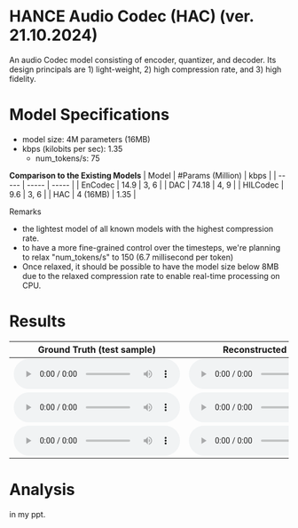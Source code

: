 # HANCE Audio Codec (HAC) (ver. 21.10.2024)

An audio Codec model consisting of encoder, quantizer, and decoder. Its design principals are 1) light-weight, 2) high compression rate, and 3) high fidelity.



# Model Specifications

- model size: 4M parameters (16MB)
- kbps (kilobits per sec): 1.35
    - num_tokens/s: 75


**Comparison to the Existing Models**
| Model | #Params (Million) | kbps |
| ----- | ----- | ----- | 
| EnCodec | 14.9 | 3, 6 |
| DAC | 74.18 | 4, 9 |
| HILCodec | 9.6 | 3, 6 |
| HAC | 4 (16MB) | 1.35 |



Remarks
- the lightest model of all known models with the highest compression rate.
- to have a more fine-grained control over the timesteps, we're planning to relax "num_tokens/s" to 150 (6.7 millisecond per token)
- Once relaxed, it should be possible to have the model size below 8MB due to the relaxed compression rate to enable real-time processing on CPU.


# Results
| Ground Truth (test sample) | Reconstructed Sample |
|----------------------------|----------------------|
| <audio controls><source src="https://github.com/danelee2601/hilcodec_inductive_bias.github.io/raw/refs/heads/main/audio_samples/test/0.wav" type="audio/mpeg">Your browser does not support the audio element.</audio> | <audio controls><source src="https://github.com/danelee2601/hilcodec_inductive_bias.github.io/raw/refs/heads/main/audio_samples/rec/0.wav" type="audio/mpeg">Your browser does not support the audio element.</audio> |
| <audio controls><source src="https://github.com/danelee2601/hilcodec_inductive_bias.github.io/raw/refs/heads/main/audio_samples/test/1.wav" type="audio/mpeg">Your browser does not support the audio element.</audio> | <audio controls><source src="https://github.com/danelee2601/hilcodec_inductive_bias.github.io/raw/refs/heads/main/audio_samples/rec/1.wav" type="audio/mpeg">Your browser does not support the audio element.</audio> |
| <audio controls><source src="https://github.com/danelee2601/hilcodec_inductive_bias.github.io/raw/refs/heads/main/audio_samples/test/2.wav" type="audio/mpeg">Your browser does not support the audio element.</audio> | <audio controls><source src="https://github.com/danelee2601/hilcodec_inductive_bias.github.io/raw/refs/heads/main/audio_samples/rec/2.wav" type="audio/mpeg">Your browser does not support the audio element.</audio> |



# Analysis
 
 in my ppt.


